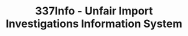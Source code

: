 ---
layout: default
bigquery: https://console.cloud.google.com/bigquery?p=patents-public-data&d=usitc_investigations&page=dataset&project=sheets-management-319211
citation: US International Trade Commission 337Info Unfair Import Investigations Information
  System
contributors: US International Trade Comission
cost: None
description: US International Trade Commission 337Info Unfair Import Investigations
  Information System contains data on investigations done under Section 337. Section
  337 declares the infringement of certain statutory intellectual property rights
  and other forms of unfair competition in import trade to be unlawful practices.
  Most Section 337 investigations involve allegations of patent or registered trademark
  infringement.
documentation: FAQ and tutorial available on the site
last_edit: Mon, 04 Apr 2022 19:10:40 GMT
location: https://pubapps2.usitc.gov/337external/
maintained_by: US International Trade Comission
schema_fields: '[''teoReliefGranted'', ''investigationTermDate'', ''patentNumbers'',
  ''respondent'', ''finalIdOnViolationIssue'', ''currentActiveALJ'', ''docketNo'',
  ''title'', ''teoIdIssueDate'', ''targetDate'', ''dateComplaintFiled'', ''gcAttorney'',
  ''invUnfairAct'', ''issueDateOtherNonFinal'', ''patentNumber'', ''aljAssigned'',
  ''scheduledEndDateEvidHear'', ''copyrightNumbers'', ''finalIdOnViolationDue'', ''endDateMarkmanHearing'',
  ''teoProceedingInvolved'', ''trademarkNumbers'', ''currentStatus'', ''lastUpdated'',
  ''actualStartDateEvidHear'', ''complainant'', ''investigationNo'', ''htsNumbers'',
  ''internalRemand'', ''id'', ''markmanHearing'', ''startDateMarkmanHearing'', ''dateOfPublicationFrNotice'',
  ''dateCreated'', ''scheduledStartDateEvidHear'', ''reportingRequirements'', ''teoIdDueDate'',
  ''finalDetNoViolation'', ''actualEndDateEvidHear'', ''investigationType'', ''publication_number'',
  ''finalDetViolation'', ''ouiiAttorney'', ''ouiiParticipation'', ''cafcAppeals'']'
shortname: unfair_import_investigations
tags:
- import
- legal
- trade
timeframe: 2008-2021 (prior to 2008 downloadable as a JSON file)
title: 337Info - Unfair Import Investigations Information System
uuid: 2721f5ec-e599-4890-9265-9706719fc71e
---